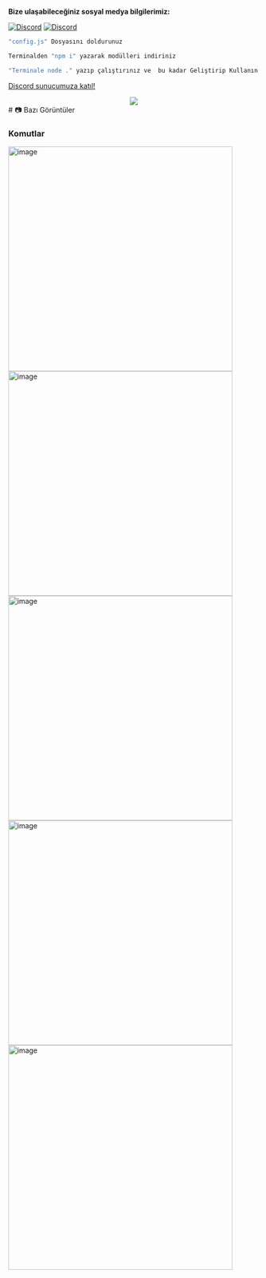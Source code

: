 **Bize ulaşabileceğiniz sosyal medya bilgilerimiz:**

 [![Discord](https://lanyard.cnrad.dev/api/1179280051443867728)](https://discord.com/users/1179280051443867728)  [![Discord](https://lanyard.cnrad.dev/api/1050471753450786836)](https://discord.com/users/1050471753450786836)

```js
"config.js" Dosyasını doldurunuz

Terminalden "npm i" yazarak modülleri indiriniz

"Terminale node ." yazıp çalıştırınız ve  bu kadar Geliştirip Kullanın :D
```
 <a href="https://discord.gg/codezone" target="_blank">Discord sunucumuza katıl!</a>

<div align="center">
    <img src="https://komarev.com/ghpvc/?username=mutifix&color=yellow"/>
</div>
# 📷 Bazı Görüntüler

### Komutlar

 <img width="450" alt="image" src="https://cdn.discordapp.com/attachments/1207066751733338225/1208865367284252762/Ekran_Resmi_2024-02-18_22.58.56.png?ex=65e4d69b&is=65d2619b&hm=3859d0852ad9350997223c944a967913e3b5c2a00ba441323175c10877881b40&">

 


 <img width="450" alt="image" src="https://cdn.discordapp.com/attachments/1207066751733338225/1208866090613080125/Ekran_Resmi_2024-02-18_22.59.57.png?ex=65e4d747&is=65d26247&hm=01eaec627773d2a55eea7b831e3445af472adeaeecb9795fd2ee75c8e5b18ede&">


 <img width="450" alt="image" src="https://cdn.discordapp.com/attachments/1207066751733338225/1208866090906812426/Ekran_Resmi_2024-02-18_23.00.10.png?ex=65e4d747&is=65d26247&hm=356c99c9f0fd234a6b891e682d30b381e2f6caf418929434b04c8fd51a049d3d&">


 <img width="450" alt="image" src="https://cdn.discordapp.com/attachments/1207066751733338225/1208866091703738510/Ekran_Resmi_2024-02-18_23.00.46.png?ex=65e4d747&is=65d26247&hm=9535504bba733ba8bb01b39351db5839015a1203e086dc8e1e6170c92cfd08a8&">


 <img width="450" alt="image" src="https://cdn.discordapp.com/attachments/1207066751733338225/1208866091967709274/Ekran_Resmi_2024-02-18_23.01.15.png?ex=65e4d747&is=65d26247&hm=fcc57be984fd2ddbae7d64c9ae6c5e2b5c76596194c30d339b84ed5a67697da6&">
